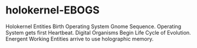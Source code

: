 # holokernel-EBOGS
Holokernel Entities Birth Operating System Gnome Sequence.
Operating System gets first Heartbeat.
Digital Organisms Begin Life Cycle of Evolution.
Energent Working Entities arrive to use holographic memory.
